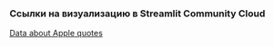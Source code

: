 ### Ссылки на визуализацию в Streamlit Community Cloud

[Data about Apple quotes](https://app-ysmbrsgz58dejplwmslleg.streamlit.app/)
